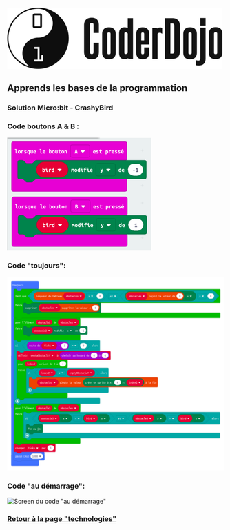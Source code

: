![Logo CoderDojo](./images/coderdojo-logo.png)

## Apprends les bases de la programmation

### Solution Micro:bit - CrashyBird

### Code boutons A & B :
![Screen du code des boutons A & B](./images/microbit/code-ab.png)

### Code "toujours":
![Screen du code "toujours"](./images/microbit/code-toujours.png)

### Code "au démarrage":
![Screen du code "au démarrage"](./images/microbit/code-audémarrage.png)

### [Retour à la page "technologies"](https://github.com/PaulineRoppe/CoderDojo-Workshop/blob/master/technologies.md)
